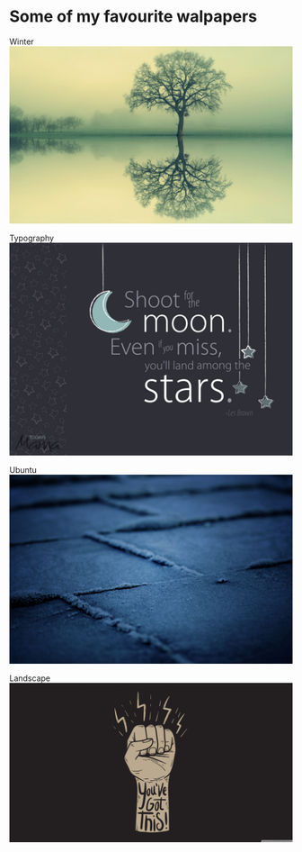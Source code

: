 # Some of my favourite walpapers
Winter
![image-1](https://github.com/menon92/ulabwork/blob/master/my-favourite-wp/40103442821_db033c72a4_o-web.jpg)

Typography
![image-2](https://github.com/menon92/ulabwork/blob/master/my-favourite-wp/8082044126_7e25cd4389_o.jpg)

Ubuntu
![image-3](https://github.com/menon92/ulabwork/blob/master/my-favourite-wp/Twiligh.jpg)

Landscape
![image-4](https://github.com/menon92/ulabwork/blob/master/my-favourite-wp/armenia_yerevan_hayk_b-wallpaper-5120x2160.jpg)
